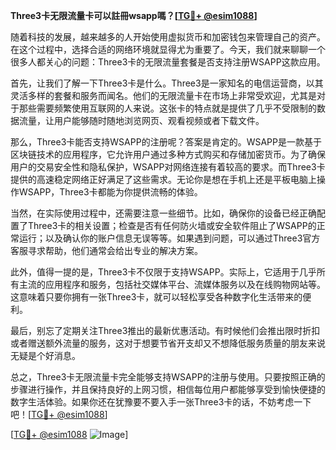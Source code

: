 **Three3卡无限流量卡可以註冊wsapp嗎？[[TG💪+ @esim1088](https://t.me/s/esim1088)]**

随着科技的发展，越来越多的人开始使用虚拟货币和加密钱包来管理自己的资产。在这个过程中，选择合适的网络环境就显得尤为重要了。今天，我们就来聊聊一个很多人都关心的问题：Three3卡的无限流量套餐是否支持注册WSAPP这款应用。

首先，让我们了解一下Three3卡是什么。Three3是一家知名的电信运营商，以其灵活多样的套餐和服务而闻名。他们的无限流量卡在市场上非常受欢迎，尤其是对于那些需要频繁使用互联网的人来说。这张卡的特点就是提供了几乎不受限制的数据流量，让用户能够随时随地浏览网页、观看视频或者下载文件。

那么，Three3卡能否支持WSAPP的注册呢？答案是肯定的。WSAPP是一款基于区块链技术的应用程序，它允许用户通过多种方式购买和存储加密货币。为了确保用户的交易安全性和隐私保护，WSAPP对网络连接有着较高的要求。而Three3卡提供的高速稳定网络正好满足了这些需求。无论你是想在手机上还是平板电脑上操作WSAPP，Three3卡都能为你提供流畅的体验。

当然，在实际使用过程中，还需要注意一些细节。比如，确保你的设备已经正确配置了Three3卡的相关设置；检查是否有任何防火墙或安全软件阻止了WSAPP的正常运行；以及确认你的账户信息无误等等。如果遇到问题，可以通过Three3官方客服寻求帮助，他们通常会给出专业的解决方案。

此外，值得一提的是，Three3卡不仅限于支持WSAPP。实际上，它适用于几乎所有主流的应用程序和服务，包括社交媒体平台、流媒体服务以及在线购物网站等。这意味着只要你拥有一张Three3卡，就可以轻松享受各种数字化生活带来的便利。

最后，别忘了定期关注Three3推出的最新优惠活动。有时候他们会推出限时折扣或者赠送额外流量的服务，这对于想要节省开支却又不想降低服务质量的朋友来说无疑是个好消息。

总之，Three3卡无限流量卡完全能够支持WSAPP的注册与使用。只要按照正确的步骤进行操作，并且保持良好的上网习惯，相信每位用户都能够享受到愉快便捷的数字生活体验。如果你还在犹豫要不要入手一张Three3卡的话，不妨考虑一下吧！[[TG💪+ @esim1088](https://t.me/s/esim1088)]

[[TG💪+ @esim1088](https://t.me/s/esim1088) ![Image](https://i.postimg.cc/4NQfJmqS/Snipaste-2025-05-13-00-14-12.png)]